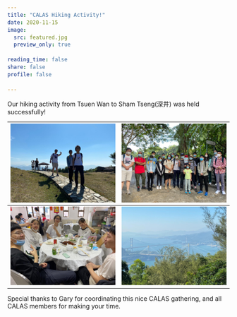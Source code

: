 ```yaml
---
title: "CALAS Hiking Activity!"
date: 2020-11-15
image:
  src: featured.jpg
  preview_only: true

reading_time: false
share: false
profile: false

---
```

Our hiking activity from Tsuen Wan to Sham Tseng(深井) was held successfully!


<!--more-->

| ![](image1.jpg) | ![](image2.jpg) |
|-----------------|-----------------|
| ![](image3.jpg) | ![](image4.jpg) |
Special thanks to Gary for coordinating this nice CALAS gathering, and all CALAS members for making your time.